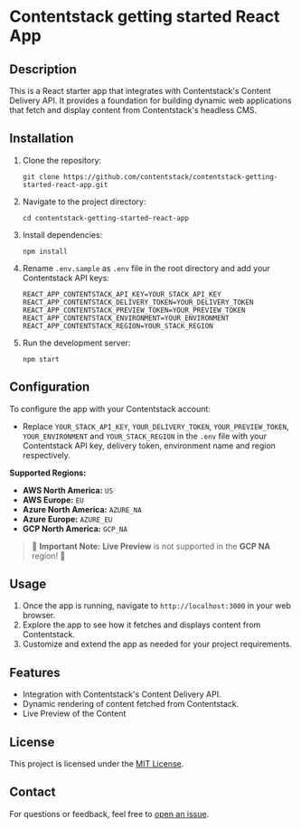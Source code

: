 # Contentstack getting started React App

## Description

This is a React starter app that integrates with Contentstack's Content Delivery API. It provides a foundation for building dynamic web applications that fetch and display content from Contentstack's headless CMS.

## Installation

1. Clone the repository:

   ```
   git clone https://github.com/contentstack/contentstack-getting-started-react-app.git
   ```

2. Navigate to the project directory:

   ```
   cd contentstack-getting-started-react-app
   ```

3. Install dependencies:

   ```
   npm install
   ```

4. Rename `.env.sample` as `.env` file in the root directory and add your Contentstack API keys:

   ```
   REACT_APP_CONTENTSTACK_API_KEY=YOUR_STACK_API_KEY
   REACT_APP_CONTENTSTACK_DELIVERY_TOKEN=YOUR_DELIVERY_TOKEN
   REACT_APP_CONTENTSTACK_PREVIEW_TOKEN=YOUR_PREVIEW_TOKEN
   REACT_APP_CONTENTSTACK_ENVIRONMENT=YOUR_ENVIRONMENT
   REACT_APP_CONTENTSTACK_REGION=YOUR_STACK_REGION
   ```

5. Run the development server:
   ```
   npm start
   ```

## Configuration

To configure the app with your Contentstack account:

- Replace `YOUR_STACK_API_KEY`, `YOUR_DELIVERY_TOKEN`, `YOUR_PREVIEW_TOKEN`, `YOUR_ENVIRONMENT` and `YOUR_STACK_REGION` in the `.env` file with your Contentstack API key, delivery token, environment name and region respectively.

**Supported Regions:**

- **AWS North America:** `US`
- **AWS Europe:** `EU`
- **Azure North America:** `AZURE_NA`
- **Azure Europe:** `AZURE_EU`
- **GCP North America:** `GCP_NA`

> 🚨 **Important Note:** **Live Preview** is not supported in the **GCP NA** region! 🚨

## Usage

1. Once the app is running, navigate to `http://localhost:3000` in your web browser.
2. Explore the app to see how it fetches and displays content from Contentstack.
3. Customize and extend the app as needed for your project requirements.

## Features

- Integration with Contentstack's Content Delivery API.
- Dynamic rendering of content fetched from Contentstack.
- Live Preview of the Content

## License

This project is licensed under the [MIT License](LICENSE).

## Contact

For questions or feedback, feel free to [open an issue](https://github.com/contentstack/contentstack-getting-started-react-app/issues).
